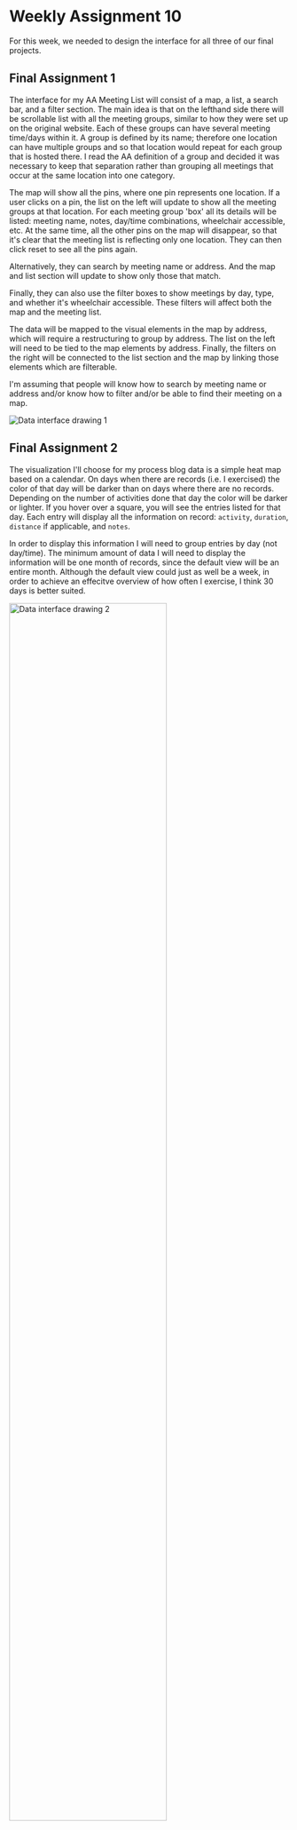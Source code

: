 # Weekly Assignment 10
For this week, we needed to design the interface for all three of our final projects.

## Final Assignment 1

The interface for my AA Meeting List will consist of a map, a list, a search bar, and a filter section. The main idea is that on the lefthand side there will be scrollable list with all the meeting groups, similar to how they were set up on the original website. Each of these groups can have several meeting time/days within it. A group is defined by its name; therefore one location can have multiple groups and so that location would repeat for each group that is hosted there. I read the AA definition of a group and decided it was necessary to keep that separation rather than grouping all meetings that occur at the same location into one category.

The map will show all the pins, where one pin represents one location. If a user clicks on a pin, the list on the left will update to show all the meeting groups at that location. For each meeting group 'box' all its details will be listed: meeting name, notes, day/time combinations, wheelchair accessible, etc. At the same time, all the other pins on the map will disappear, so that it's clear that the meeting list is reflecting only one location. They can then click reset to see all the pins again.

Alternatively, they can search by meeting name or address. And the map and list section will update to show only those that match. 

Finally, they can also use the filter boxes to show meetings by day, type, and whether it's wheelchair accessible. These filters will affect both the map and the meeting list.

The data will be mapped to the visual elements in the map by address, which will require a restructuring to group by address. The list on the left will need to be tied to the map elements by address. Finally, the filters on the right will be connected to the list section and the map by linking those elements which are filterable.

I'm assuming that people will know how to search by meeting name or address and/or know how to filter and/or be able to find their meeting on a map.

<img src="https://ripleycleghorn.github.io/msdv-data-structures/wa_10/finalassignment1.png" alt="Data interface drawing 1">

## Final Assignment 2

The visualization I'll choose for my process blog data is a simple heat map based on a calendar. On days when there are records (i.e. I exercised) the color of that day will be darker than on days where there are no records. Depending on the number of activities done that day the color will be darker or lighter. If you hover over a square, you will see the entries listed for that day. Each entry will display all the information on record: `activity`, `duration`, `distance` if applicable, and `notes`.

In order to display this information I will need to group entries by day (not day/time). The minimum amount of data I will need to display the information will be one month of records, since the default view will be an entire month. Although the default view could just as well be a week, in order to achieve an effecitve overview of how often I exercise, I think 30 days is better suited.

<img width="75%" height="auto" src="https://ripleycleghorn.github.io/msdv-data-structures/wa_10/finalassignment2.jpg" alt="Data interface drawing 2">

## Final Assignment 3

For this project, I'm supposing that someone wants to build a wine cellar in their basement, and therefore they need to know the current temperature range in the basement. After doing preliminary research (i.e. one google search) it seems the ideal temperature for wine is between 50 and 59 degrees farenheit. No harm will be done to wine 59 and 68 degrees as long as the temperature does not fluctuate too dramatically. Hypothetically, this person wants to know if they can build it without implementing any heating or cooling system in the basement, in the case that the temperatures already fall in the correct range. This visualization would need to span at least a year in order to monitor the temperatures throughout the seasons.

In order to see the feasibility of building a wine cellar, I will map the temperatures onto a line graph. There will be a light grey shaded band between 50-59 to show the ideal temperature, and a slightly darker band from 59-68 in order to more easily identify if the temperatures fall in the correct range. Additionally, I will probably need to emphasize somehow when there is a sharp fluctuation in the temperatures.

In terms of the data, it will be pretty straightforward to map the temperatures to a line graph. However in order to emphasize the possible fluctuation I will need to calculate the difference between each temperature and the following day's temperature. I will also need to make sure the date is shown in the correct format on the x-axis

<img src="https://ripleycleghorn.github.io/msdv-data-structures/wa_10/finalassignment3.jpg" alt="Data interface drawing 3">